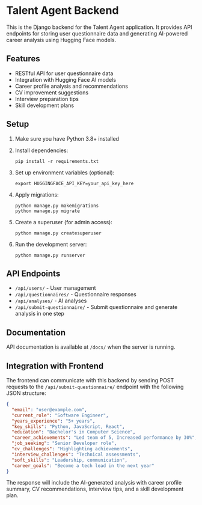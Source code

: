 # Talent Agent Backend

This is the Django backend for the Talent Agent application. It provides API endpoints for storing user questionnaire data and generating AI-powered career analysis using Hugging Face models.

## Features

- RESTful API for user questionnaire data
- Integration with Hugging Face AI models
- Career profile analysis and recommendations
- CV improvement suggestions
- Interview preparation tips
- Skill development plans

## Setup

1. Make sure you have Python 3.8+ installed

2. Install dependencies:
   ```
   pip install -r requirements.txt
   ```

3. Set up environment variables (optional):
   ```
   export HUGGINGFACE_API_KEY=your_api_key_here
   ```

4. Apply migrations:
   ```
   python manage.py makemigrations
   python manage.py migrate
   ```

5. Create a superuser (for admin access):
   ```
   python manage.py createsuperuser
   ```

6. Run the development server:
   ```
   python manage.py runserver
   ```

## API Endpoints

- `/api/users/` - User management
- `/api/questionnaires/` - Questionnaire responses
- `/api/analyses/` - AI analyses
- `/api/submit-questionnaire/` - Submit questionnaire and generate analysis in one step

## Documentation

API documentation is available at `/docs/` when the server is running.

## Integration with Frontend

The frontend can communicate with this backend by sending POST requests to the `/api/submit-questionnaire/` endpoint with the following JSON structure:

```json
{
  "email": "user@example.com",
  "current_role": "Software Engineer",
  "years_experience": "5+ years",
  "key_skills": "Python, JavaScript, React",
  "education": "Bachelor's in Computer Science",
  "career_achievements": "Led team of 5, Increased performance by 30%",
  "job_seeking": "Senior Developer role",
  "cv_challenges": "Highlighting achievements",
  "interview_challenges": "Technical assessments",
  "soft_skills": "Leadership, communication",
  "career_goals": "Become a tech lead in the next year"
}
```

The response will include the AI-generated analysis with career profile summary, CV recommendations, interview tips, and a skill development plan.

